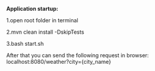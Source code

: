 **Application startup:**

1.open root folder in terminal

2.mvn clean install -DskipTests

3.bash start.sh

After that you can send the following request in browser:
localhost:8080/weather?city={city_name}